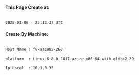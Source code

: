 
   
#### This Page Create at:

```bash

2025-01-06 - 23:12:37 UTC

```

#### Create By Machine:

```bash

Host Name : fv-az1982-267

platform  : Linux-6.8.0-1017-azure-x86_64-with-glibc2.39

Ip Local  : 10.1.0.35

```

